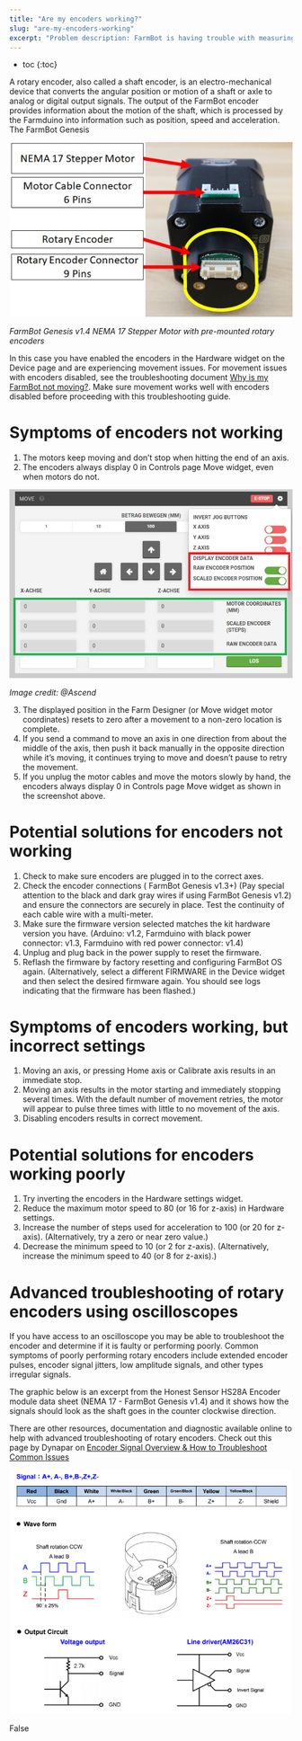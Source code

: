 ```yaml
---
title: "Are my encoders working?"
slug: "are-my-encoders-working"
excerpt: "Problem description: FarmBot is having trouble with measuring movements. Learn how to interpret and diagnose common encoder issues, what causes them, and how to fix them."
---
```


* toc
{:toc}

A rotary encoder, also called a shaft encoder, is an electro-mechanical device that converts the angular position or motion of a shaft or axle to analog or digital output signals.  The output of the FarmBot encoder provides information about the motion of the shaft, which is processed by the Farmduino into information such as position, speed and acceleration. The FarmBot Genesis

![NEMA_17_Stepper_Motor_w_rotary_encoder.jpg](NEMA_17_Stepper_Motor_w_rotary_encoder.jpg)

_FarmBot Genesis v1.4 NEMA 17 Stepper Motor with  pre-mounted rotary encoders_

In this case you have enabled the encoders in the Hardware widget on the Device page and are experiencing movement issues. For movement issues with encoders disabled, see the troubleshooting document [Why is my FarmBot not moving?](https://genesis.farm.bot/docs/why-is-my-farmbot-not-moving). Make sure movement works well with encoders disabled before proceeding with this troubleshooting guide.



# Symptoms of encoders not working

1. The motors keep moving and don’t stop when hitting the end of an axis.
2. The encoders always display 0 in Controls page Move widget, even when motors do not.

![Encoder_menu.png](Encoder_menu.png)

_Image credit: @Ascend_

3. The displayed position in the Farm Designer (or Move widget motor coordinates) resets to zero after a movement to a non-zero location is complete.
4. If you send a command to move an axis in one direction from about the middle of the axis, then push it back manually in the opposite direction while it’s moving, it continues trying to move and doesn’t pause to retry the movement.
5. If you unplug the motor cables and move the motors slowly by hand, the encoders always display 0 in Controls page Move widget as shown in the screenshot above.

# Potential solutions for encoders not working

1. Check to make sure encoders are plugged in to the correct axes.
2. Check the encoder connections ( FarmBot Genesis v1.3+) (Pay special attention to the black and dark gray wires if using FarmBot Genesis v1.2) and ensure the connectors are securely in place. Test the continuity of each cable wire with a multi-meter.
2. Make sure the firmware version selected matches the kit hardware version you have. (Arduino: v1.2, Farmduino with black power connector: v1.3, Farmduino with red power connector: v1.4)
3. Unplug and plug back in the power supply to reset the firmware.
4. Reflash the firmware by factory resetting and configuring FarmBot OS again. (Alternatively, select a different FIRMWARE in the Device widget and then select the desired firmware again. You should see logs indicating that the firmware has been flashed.)

# Symptoms of encoders working, but incorrect settings

1. Moving an axis, or pressing Home axis or Calibrate axis results in an immediate stop.
2. Moving an axis results in the motor starting and immediately stopping several times. With the default number of movement retries, the motor will appear to pulse three times with little to no movement of the axis.
3. Disabling encoders results in correct movement.

# Potential solutions for encoders working poorly

1. Try inverting the encoders in the Hardware settings widget.
2. Reduce the maximum motor speed to 80 (or 16 for z-axis) in Hardware settings.
3. Increase the number of steps used for acceleration to 100 (or 20 for z-axis). (Alternatively, try a zero or near zero value.)
4. Decrease the minimum speed to 10 (or 2 for z-axis). (Alternatively, increase the minimum speed to 40 (or 8 for z-axis).)



# Advanced troubleshooting of rotary encoders using oscilloscopes

If you have access to an oscilloscope you may be able to troubleshoot the encoder and determine if it is faulty or performing poorly. Common symptoms of poorly performing rotary encoders include extended encoder pulses, encoder signal jitters, low amplitude signals, and other types irregular signals.

The graphic below is an excerpt from the Honest Sensor HS28A Encoder module data sheet (NEMA 17 - FarmBot Genesis v1.4) and it shows how the signals should look as the shaft goes in the counter clockwise direction.

There are other resources, documentation and diagnostic available online to help with advanced troubleshooting of rotary encoders. Check out this page by Dynapar on [Encoder Signal Overview & How to Troubleshoot Common Issues](https://www.dynapar.com/knowledge/encoder_issues/encoder_signal/)


![Wave_Form_Information.bmp](Wave_Form_Information.bmp)



False

